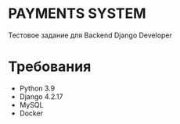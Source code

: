 # PAYMENTS SYSTEM
Тестовое задание для Backend Django Developer

# Требования
- Python 3.9
- Django 4.2.17
- MySQL
- Docker
